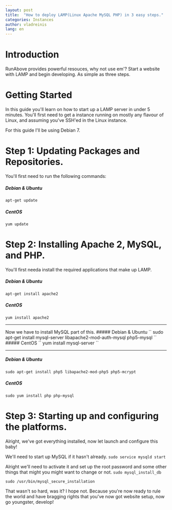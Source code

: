 ```yaml
---
layout: post
title:  "How to deploy LAMP(Linux Apache MySQL PHP) in 3 easy steps."
categories: Instances
author: vladreinis
lang: en
---
```


# Introduction #
RunAbove provides powerful resouces, why not use em'? Start a website with LAMP and begin developing. As simple as three steps.

# Getting Started #
In this guide you'll learn on how to start up a LAMP server in under 5 minutes.
You'll first need to get a instance running on mostly any flavour of Linux, and assuming you've SSH'ed in the Linux instance.

For this guide I'll be using Debian 7.

# Step 1: Updating Packages and Repositories. #

You'll first need to run the following commands:

##### Debian & Ubuntu
`` apt-get update ``

##### CentOS 
`` yum update ``

# Step 2: Installing Apache 2, MySQL, and PHP. #
You'll first needa install the required applications that make up LAMP.

##### Debian & Ubuntu 
`` apt-get install apache2 ``
##### CentOS 
`` yum install apache2 ``
<hr>
Now we have to install MySQL part of this.
##### Debian & Ubuntu 
`` sudo apt-get install mysql-server libapache2-mod-auth-mysql php5-mysql ``
##### CentOS 
`` yum install mysql-server ``
<hr>

##### Debian & Ubuntu 
`` sudo apt-get install php5 libapache2-mod-php5 php5-mcrypt ``
##### CentOS 
`` sudo yum install php php-mysql ``

# Step 3: Starting up and configuring the platforms. #

Alright, we've got everything installed, now let launch and configure this baby! 

We'll need to start up MySQL if it hasn't already.
`` sudo service mysqld start ``

Alright we'll need to activate it and set up the root password and some other things that might you might want to change or not.
`` sudo mysql_install_db ``

`` sudo /usr/bin/mysql_secure_installation ``

That wasn't so hard, was it? I hope not. Because you're now ready to rule the world and have bragging rights that you've now got website setup, now go youngster, develop!

